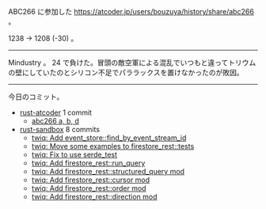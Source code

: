 ABC266 に参加した <https://atcoder.jp/users/bouzuya/history/share/abc266> 。

1238 → 1208 (-30) 。

---

Mindustry 。 24 で負けた。冒頭の敵空軍による混乱でいつもと違ってトリウムの壁にしていたのとシリコン不足でパララックスを置けなかったのが敗因。

---

今日のコミット。

- [rust-atcoder](https://github.com/bouzuya/rust-atcoder) 1 commit
  - [abc266 a, b, d](https://github.com/bouzuya/rust-atcoder/commit/329f08abf10710f9b547f57ddc9e0691fbcb3259)
- [rust-sandbox](https://github.com/bouzuya/rust-sandbox) 8 commits
  - [twiq: Add event_store::find_by_event_stream_id](https://github.com/bouzuya/rust-sandbox/commit/294ecfc7ef36bd309ee52df47f19c76762e96693)
  - [twiq: Move some examples to firestore_rest::tests](https://github.com/bouzuya/rust-sandbox/commit/d9a4fab017fcd872c81ebd55dac94606db5b891b)
  - [twiq: Fix to use serde_test](https://github.com/bouzuya/rust-sandbox/commit/8ce99c6eebf3e62fe9cbe1299025b264144c8dff)
  - [twiq: Add firestore_rest::run_query](https://github.com/bouzuya/rust-sandbox/commit/8eb9e2c8c64c465ac28762aa05bdc6d20cd86271)
  - [twiq: Add firestore_rest::structured_query mod](https://github.com/bouzuya/rust-sandbox/commit/5944db3fc3003a9ba16adfc7ea06c9b20a438651)
  - [twiq: Add firestore_rest::cursor mod](https://github.com/bouzuya/rust-sandbox/commit/ea8aad3f01f078fc7281a357c907c7a2d10b2f42)
  - [twiq: Add firestore_rest::order mod](https://github.com/bouzuya/rust-sandbox/commit/44a7f529152933ca99f8b7f43f979a23b2974760)
  - [twiq: Add firestore_rest::direction mod](https://github.com/bouzuya/rust-sandbox/commit/1a4e279b48c8a939585306fa1e3557aaac0dd81c)
